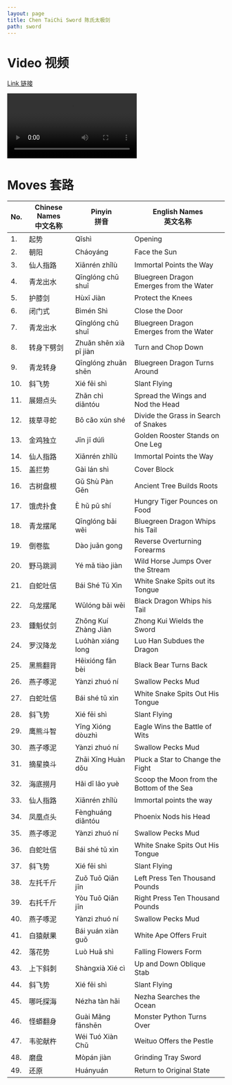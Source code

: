 ```yaml
---
layout: page
title: Chen TaiChi Sword 陈氏太极剑
path: sword
---
```


# Video 视频

[Link 链接](https://s3-ap-southeast-2.amazonaws.com/video.sergeishutov.com/TaiChi+Sword.mp4)

  <video controls>
    <source src="https://s3-ap-southeast-2.amazonaws.com/video.sergeishutov.com/TaiChi+Sword.mp4" type="video/mp4">
  </video>

# Moves 套路

 No. | Chinese Names <br> 中文名称 | Pinyin <br> 拼音 | English Names <br> 英文名称 
---- | ----------------------- | ------------ | ----------------------- 
| 1. | 起势 | Qǐshì | Opening
2. | 朝阳 | Cháoyáng | Face the Sun
3. | 仙人指路 | Xiānrén zhǐlù | Immortal Points the Way
4. | 青龙出水 | Qīnglóng chū shuǐ | Bluegreen Dragon Emerges from the Water
5. | 护膝剑 | Hùxī Jiàn | Protect the Knees
6. | 闭门式 | Bìmén Shì | Close the Door
7. | 青龙出水 | Qīnglóng chū shuǐ | Bluegreen Dragon Emerges from the Water
8. | 转身下劈剑 | Zhuǎn shēn xià pī jiàn | Turn and Chop Down
9. | 青龙转身 | Qīnglóng zhuǎn shēn | Bluegreen Dragon Turns Around
10. | 斜飞势 | Xié fēi shì | Slant Flying
11. | 展翅点头 | Zhǎn chì diǎntóu | Spread the Wings and Nod the Head
12. | 拨草寻蛇 | Bō cǎo xún shé | Divide the Grass in Search of Snakes
13. | 金鸡独立 | Jīn jī dúlì | Golden Rooster Stands on One Leg
14. | 仙人指路 | Xiānrén zhǐlù | Immortal Points the Way
15. | 盖拦势 | Gài lán shì | Cover Block
16. | 古树盘根 | Gǔ Shù Pàn Gēn | Ancient Tree Builds Roots
17. | 饿虎扑食 | È hǔ pū shí | Hungry Tiger Pounces on Food
18. | 青龙摆尾 | Qīnglóng bǎi wěi | Bluegreen Dragon Whips his Tail
19. | 倒卷肱 | Dào juǎn gong | Reverse Overturning Forearms
20. | 野马跳涧 | Yé mǎ tiào jiàn | Wild Horse Jumps Over the Stream 
21. | 白蛇吐信 | Bái Shé Tǔ Xìn | White Snake Spits out its Tongue
22. | 乌龙摆尾 | Wūlóng bǎi wěi | Black Dragon Whips his Tail
23. | 鍾魁仗剑 | Zhōng Kuí Zhàng Jiàn | Zhong Kui Wields the Sword
24. | 罗汉降龙 | Luóhàn xiáng long | Luo Han Subdues the Dragon
25. | 黑熊翻背 | Hēixióng fān bèi | Black Bear Turns Back
26. | 燕子啄泥 | Yànzi zhuó ní | Swallow Pecks Mud
27. | 白蛇吐信 | Bái shé tǔ xìn | White Snake Spits Out His Tongue
28. | 斜飞势 | Xié fēi shì | Slant Flying
29. | 鹰熊斗智 | Yīng Xióng dòuzhì | Eagle Wins the Battle of Wits
30. | 燕子啄泥 | Yànzi zhuó ní | Swallow Pecks Mud
31. | 摘星换斗 | Zhāi Xīng Huàn dǒu | Pluck a Star to Change the Fight
32. | 海底撈月 | Hǎi dǐ lāo yuè | Scoop the Moon from the Bottom of the Sea
33. | 仙人指路 | Xiānrén zhǐlù | Immortal points the way
34. | 凤凰点头 | Fènghuáng diǎntóu | Phoenix Nods his Head
35. | 燕子啄泥 | Yànzi zhuó ní | Swallow Pecks Mud
36. | 白蛇吐信 | Bái shé tǔ xìn | White Snake Spits Out His Tongue
37. | 斜飞势 | Xié fēi shì | Slant Flying
38. | 左托千斤 | Zuǒ Tuō Qiān jīn | Left Press Ten Thousand Pounds
39. | 右托千斤 | Yòu Tuō Qiān jīn | Right Press Ten Thousand Pounds
40. | 燕子啄泥 | Yànzi zhuó ní | Swallow Pecks Mud
41. | 白猿献果 | Bái yuán xiàn guǒ | White Ape Offers Fruit
42. | 落花势 | Luò Huā shì | Falling Flowers Form
43. | 上下斜刺 | Shàngxià Xié cì | Up and Down Oblique Stab
44. | 斜飞势 | Xié fēi shì | Slant Flying
45. | 哪吒探海 | Nézha tàn hǎi | Nezha Searches the Ocean
46. | 怪蟒翻身 | Guài Mǎng fānshēn | Monster Python Turns Over
47. | 韦驼献杵 | Wéi Tuó Xiàn Chǔ | Weituo Offers the Pestle
48. | 磨盘 | Mòpán jiàn | Grinding Tray Sword
49. | 还原 | Huányuán | Return to Original State
